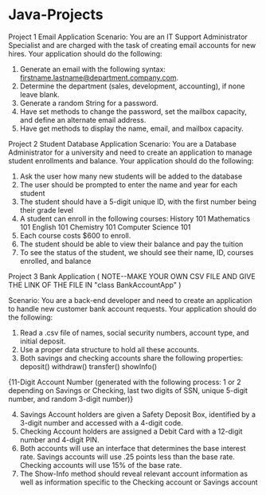 # Java-Projects
Project 1
Email Application
Scenario: You are an IT Support Administrator Specialist and are
charged with the task of creating email accounts for new hires.
Your application should do the following:
1) Generate an email with the following syntax: firstname.lastname@department.company.com.
2) Determine the department (sales, development, accounting), if none leave blank.
3) Generate a random String for a password.
4) Have set methods to change the password, set the mailbox capacity, and define an alternate
email address.
5) Have get methods to display the name, email, and mailbox capacity.


Project 2
Student Database Application
Scenario: You are a Database Administrator for a university and need to
create an application to manage student enrollments and balance.
Your application should do the following:
1) Ask the user how many new students will be added to the database
2) The user should be prompted to enter the name and year for each student
3) The student should have a 5-digit unique ID, with the first number being their grade level
4) A student can enroll in the following courses:
History 101
Mathematics 101
English 101
Chemistry 101
Computer Science 101
5) Each course costs $600 to enroll.
6) The student should be able to view their balance and pay the tuition
7) To see the status of the student, we should see their name, ID, courses enrolled, and balance


Project 3
Bank Application ( NOTE--MAKE YOUR OWN CSV FILE AND GIVE THE LINK OF THE FILE IN "class BankAccountApp" )

Scenario: You are a back-end developer and need to create an application to handle new customer bank account requests.
Your application should do the following:
1) Read a .csv file of names, social security numbers, account type, and initial deposit.
2) Use a proper data structure to hold all these accounts.
3) Both savings and checking accounts share the following properties:
deposit()
withdraw()
transfer()
showInfo()
  
  {11-Digit Account Number (generated with the following process: 1 or 2 depending on Savings or Checking, last two digits of      SSN, unique 5-digit number, and random 3-digit number)}

4) Savings Account holders are given a Safety Deposit Box, identified by a 3-digit number and accessed with a 4-digit code.
5) Checking Account holders are assigned a Debit Card with a 12-digit number and 4-digit PIN.
6) Both accounts will use an interface that determines the base interest rate.
Savings accounts will use .25 points less than the base rate.
Checking accounts will use 15% of the base rate.
7) The Show-Info method should reveal relevant account information as well as information specific to the Checking account or Savings account
